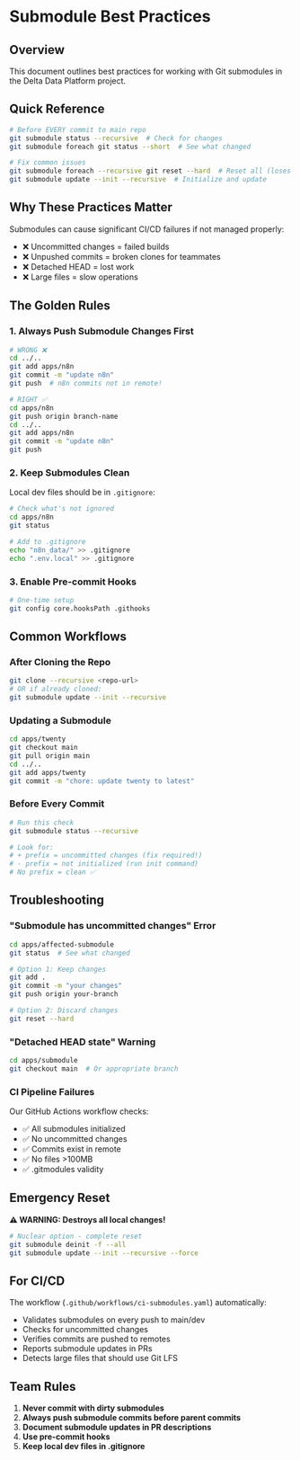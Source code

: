 # Submodule Best Practices

## Overview

This document outlines best practices for working with Git submodules in the Delta Data Platform project.

## Quick Reference

```bash
# Before EVERY commit to main repo
git submodule status --recursive  # Check for changes
git submodule foreach git status --short  # See what changed

# Fix common issues
git submodule foreach --recursive git reset --hard  # Reset all (loses changes!)
git submodule update --init --recursive  # Initialize and update
```

## Why These Practices Matter

Submodules can cause significant CI/CD failures if not managed properly:
- ❌ Uncommitted changes = failed builds
- ❌ Unpushed commits = broken clones for teammates  
- ❌ Detached HEAD = lost work
- ❌ Large files = slow operations

## The Golden Rules

### 1. Always Push Submodule Changes First

```bash
# WRONG ❌
cd ../..
git add apps/n8n
git commit -m "update n8n"
git push  # n8n commits not in remote!

# RIGHT ✅
cd apps/n8n
git push origin branch-name
cd ../..
git add apps/n8n
git commit -m "update n8n"
git push
```

### 2. Keep Submodules Clean

Local dev files should be in `.gitignore`:

```bash
# Check what's not ignored
cd apps/n8n
git status

# Add to .gitignore
echo "n8n_data/" >> .gitignore
echo ".env.local" >> .gitignore
```

### 3. Enable Pre-commit Hooks

```bash
# One-time setup
git config core.hooksPath .githooks
```

## Common Workflows

### After Cloning the Repo

```bash
git clone --recursive <repo-url>
# OR if already cloned:
git submodule update --init --recursive
```

### Updating a Submodule

```bash
cd apps/twenty
git checkout main
git pull origin main
cd ../..
git add apps/twenty
git commit -m "chore: update twenty to latest"
```

### Before Every Commit

```bash
# Run this check
git submodule status --recursive

# Look for:
# + prefix = uncommitted changes (fix required!)
# - prefix = not initialized (run init command)
# No prefix = clean ✅
```

## Troubleshooting

### "Submodule has uncommitted changes" Error

```bash
cd apps/affected-submodule
git status  # See what changed

# Option 1: Keep changes
git add .
git commit -m "your changes"
git push origin your-branch

# Option 2: Discard changes
git reset --hard
```

### "Detached HEAD state" Warning

```bash
cd apps/submodule
git checkout main  # Or appropriate branch
```

### CI Pipeline Failures

Our GitHub Actions workflow checks:
- ✅ All submodules initialized
- ✅ No uncommitted changes
- ✅ Commits exist in remote
- ✅ No files >100MB
- ✅ .gitmodules validity

## Emergency Reset

**⚠️ WARNING: Destroys all local changes!**

```bash
# Nuclear option - complete reset
git submodule deinit -f --all
git submodule update --init --recursive --force
```

## For CI/CD

The workflow (`.github/workflows/ci-submodules.yaml`) automatically:
- Validates submodules on every push to main/dev
- Checks for uncommitted changes
- Verifies commits are pushed to remotes
- Reports submodule updates in PRs
- Detects large files that should use Git LFS

## Team Rules

1. **Never commit with dirty submodules**
2. **Always push submodule commits before parent commits**
3. **Document submodule updates in PR descriptions**
4. **Use pre-commit hooks**
5. **Keep local dev files in .gitignore**
